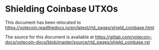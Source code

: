 # Shielding Coinbase UTXOs

This document has been relocated to https://votecoin.readthedocs.io/en/latest/rtd_pages/shield_coinbase.html

The source for this document is available at https://gitlab.com/votecoin-docs/votecoin-docs/blob/master/source/rtd_pages/shield_coinbase.rst